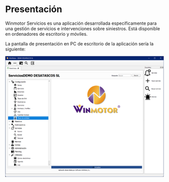 # Presentación

Winmotor Servicios es una aplicación desarrollada específicamente para una gestión de servicios e intervenciones sobre siniestros. Está disponible en ordenadores de escritorio y móviles.

La pantalla de presentación en PC de escritorio de la aplicación sería la siguiente:

![](<../.gitbook/assets/imagen (150).png>)
